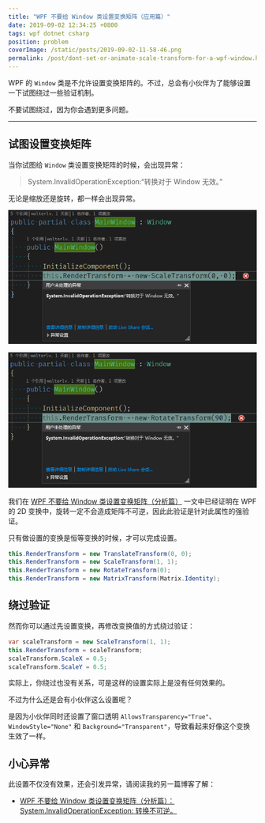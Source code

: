 ```yaml
---
title: "WPF 不要给 Window 类设置变换矩阵（应用篇）"
date: 2019-09-02 12:34:25 +0800
tags: wpf dotnet csharp
position: problem
coverImage: /static/posts/2019-09-02-11-58-46.png
permalink: /post/dont-set-or-animate-scale-transform-for-a-wpf-window.html
---
```


WPF 的 `Window` 类是不允许设置变换矩阵的。不过，总会有小伙伴为了能够设置一下试图绕过一些验证机制。

不要试图绕过，因为你会遇到更多问题。

---

<div id="toc"></div>

## 试图设置变换矩阵

当你试图给 `Window` 类设置变换矩阵的时候，会出现异常：

> System.InvalidOperationException:“转换对于 Window 无效。”

无论是缩放还是旋转，都一样会出现异常。

![转换对于 Window 无效 - 缩放](/static/posts/2019-09-02-11-58-46.png)

![转换对于 Window 无效 - 旋转](/static/posts/2019-09-02-12-23-55.png)

我们在 [WPF 不要给 Window 类设置变换矩阵（分析篇）](/post/analyze-matrix-invert-exception-for-wpf-window) 一文中已经证明在 WPF 的 2D 变换中，旋转一定不会造成矩阵不可逆，因此此验证是针对此属性的强验证。

只有做设置的变换是恒等变换的时候，才可以完成设置。

```csharp
this.RenderTransform = new TranslateTransform(0, 0);
this.RenderTransform = new ScaleTransform(1, 1);
this.RenderTransform = new RotateTransform(0);
this.RenderTransform = new MatrixTransform(Matrix.Identity);
```

## 绕过验证

然而你可以通过先设置变换，再修改变换值的方式绕过验证：

```csharp
var scaleTransform = new ScaleTransform(1, 1);
this.RenderTransform = scaleTransform;
scaleTransform.ScaleX = 0.5;
scaleTransform.ScaleY = 0.5;
```

实际上，你绕过也没有关系，可是这样的设置实际上是没有任何效果的。

不过为什么还是会有小伙伴这么设置呢？

是因为小伙伴同时还设置了窗口透明 `AllowsTransparency="True"`、`WindowStyle="None"` 和 `Background="Transparent"`，导致看起来好像这个变换生效了一样。

## 小心异常

此设置不仅没有效果，还会引发异常，请阅读我的另一篇博客了解：

- [WPF 不要给 Window 类设置变换矩阵（分析篇）：System.InvalidOperationException: 转换不可逆。](/post/analyze-matrix-invert-exception-for-wpf-window)


